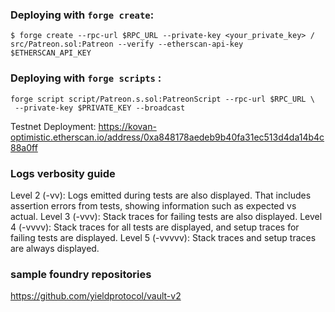 ### Deploying with `forge create`:

```
$ forge create --rpc-url $RPC_URL --private-key <your_private_key> /
src/Patreon.sol:Patreon --verify --etherscan-api-key $ETHERSCAN_API_KEY
```

### Deploying with `forge scripts` :

```
forge script script/Patreon.s.sol:PatreonScript --rpc-url $RPC_URL \
 --private-key $PRIVATE_KEY --broadcast
```

Testnet Deployment: https://kovan-optimistic.etherscan.io/address/0xa848178aedeb9b40fa31ec513d4da14b4c88a0ff

### Logs verbosity guide

Level 2 (-vv): Logs emitted during tests are also displayed. That includes assertion errors from tests, showing information such as expected vs actual.
Level 3 (-vvv): Stack traces for failing tests are also displayed.
Level 4 (-vvvv): Stack traces for all tests are displayed, and setup traces for failing tests are displayed.
Level 5 (-vvvvv): Stack traces and setup traces are always displayed.

### sample foundry repositories

https://github.com/yieldprotocol/vault-v2
